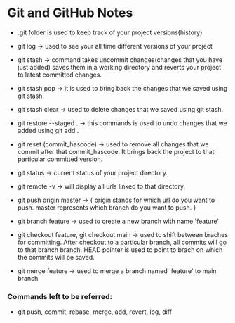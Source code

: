 # Git and GitHub Notes

- .git folder is used to keep track of your project versions(history)

- git log -> used to see your all time different versions of your project

- git stash -> command takes uncommit changes(changes that you have just added) saves them in a working
                directory and reverts your project to latest committed changes.

- git stash pop -> it is used to bring back the changes that we saved using git stash.

- git stash clear -> used to delete changes that we saved using git stash.

- git restore --staged .  -> this commands is used to undo changes that we added using git add .

- git reset (commit_hascode) ->  used to remove all changes that we commit after that commit_hascode.
                                It brings back the project to that particular committed version. 

- git status -> current status of your project directory.

- git remote -v -> will display all urls linked to that directory.

- git push origin master -> {
    origin stands for which url do you want to push.
    master represents which branch do you want to push.
}

- git branch feature -> used to create a new branch with name 'feature'

- git checkout feature, git checkout main -> used to shift between braches for committing.
                            After checkout to a particular branch, all commits will go to that branch
                            branch. HEAD pointer is used to point to brach on which the commits will be saved.

- git merge feature -> used to merge a branch named 'feature' to main branch



### Commands left to be referred: 

 - git push, commit, rebase, merge, add, revert, log, diff
